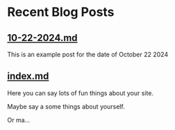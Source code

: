 # Recent Blog Posts

## [10-22-2024.md](Posts/10-22-2024.md)

<html lang="en">
This is an example post for the date of October 22 2024


## [index.md](Posts/index.md)

Here you can say lots of fun things about your site.

Maybe say a some things about yourself.

Or ma...

